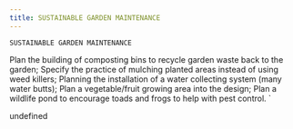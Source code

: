 ```yaml
---
title: SUSTAINABLE GARDEN MAINTENANCE
---
```

`SUSTAINABLE GARDEN MAINTENANCE`

Plan the building of composting bins to recycle garden waste back to the garden;
Specify the practice of mulching planted areas instead of using weed killers;
Planning the installation of a water collecting system (many water butts);
Plan a vegetable/fruit growing area into the design;
Plan a wildlife pond to encourage toads and frogs to help with pest control.
`

undefined